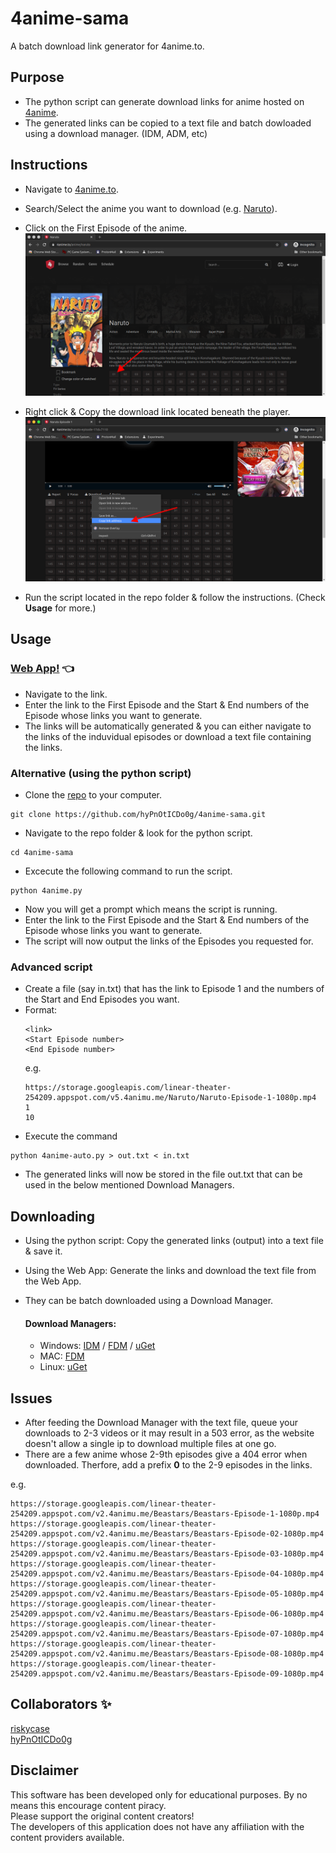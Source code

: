 # 4anime-sama
A batch download link generator for 4anime.to.


## Purpose

* The python script can generate download links for anime hosted on [4anime](https://4anime.to/).
* The generated links can be copied to a text file and batch dowloaded using a download manager. (IDM, ADM, etc)

## Instructions
* Navigate to [4anime.to](https://4anime.to/).
* Search/Select the anime you want to download (e.g. [Naruto](https://4anime.to/anime/naruto)).
* Click on the First Episode of the anime.
![](https://github.com/hyPnOtICDo0g/4anime-sama/blob/master/firstep.png?raw=true)

* Right click & Copy the download link located beneath the player.
![](https://github.com/hyPnOtICDo0g/4anime-sama/blob/master/linkcopy.png?raw=true)
* Run the script located in the repo folder & follow the instructions. (Check **Usage** for more.)

## Usage


### [Web App!](https://hyPnOtICDo0g.github.io/4anime-sama/) 👈
* Navigate to the link.
* Enter the link to the First Episode and the Start & End numbers of the Episode whose links you want to generate.
* The links will be automatically generated & you can either navigate to the links of the induvidual episodes or download a text file containing the links.

### Alternative (using the python script)


* Clone the [repo](https://github.com/hyPnOtICDo0g/4anime-sama) to your computer.
```
git clone https://github.com/hyPnOtICDo0g/4anime-sama.git
```  
* Navigate to the repo folder & look for the python script.
```
cd 4anime-sama
```
* Excecute the following command to run the script.
```
python 4anime.py
```
* Now you will get a prompt which means the script is running.
* Enter the link to the First Episode and the Start & End numbers of the Episode whose links you want to generate.
* The script will now output the links of the Episodes you requested for.

### Advanced script
* Create a file (say in.txt) that has the link to Episode 1 and the numbers of the Start and End Episodes you want. 
* Format:
    ```
    <link>
    <Start Episode number>
    <End Episode number>
    ```
   e.g.  
    ```
   https://storage.googleapis.com/linear-theater-254209.appspot.com/v5.4animu.me/Naruto/Naruto-Episode-1-1080p.mp4  
    1  
    10
     ```
* Execute the command
```
python 4anime-auto.py > out.txt < in.txt
```
* The generated links will now be stored in the file out.txt that can be used in the below mentioned Download Managers.
    
## Downloading
   * Using the python script: Copy the generated links (output) into a text file & save it.
   * Using the Web App: Generate the links and download the text file from the Web App. 
   * They can be batch downloaded using a Download Manager.
  
        #### Download Managers:
        * Windows: [IDM](https://www.internetdownloadmanager.com/download.html) / [FDM](https://www.freedownloadmanager.org/download.htm) / [uGet](https://ugetdm.com/downloads/windows/)
        * MAC: [FDM](https://www.freedownloadmanager.org/download-fdm-for-mac.htm)
        * Linux: [uGet](https://ugetdm.com/downloads/#linux-distributions)

## Issues
* After feeding the Download Manager with the text file, queue your downloads to 2-3 videos or it may result in a 503 error, as the website doesn't allow a single ip to download multiple files at one go.
* There are a few anime whose 2-9th episodes give a 404 error when downloaded. Therfore, add a prefix **0** to the 2-9 episodes in the links.  

 e.g.
```
https://storage.googleapis.com/linear-theater-254209.appspot.com/v2.4animu.me/Beastars/Beastars-Episode-1-1080p.mp4
https://storage.googleapis.com/linear-theater-254209.appspot.com/v2.4animu.me/Beastars/Beastars-Episode-02-1080p.mp4
https://storage.googleapis.com/linear-theater-254209.appspot.com/v2.4animu.me/Beastars/Beastars-Episode-03-1080p.mp4
https://storage.googleapis.com/linear-theater-254209.appspot.com/v2.4animu.me/Beastars/Beastars-Episode-04-1080p.mp4
https://storage.googleapis.com/linear-theater-254209.appspot.com/v2.4animu.me/Beastars/Beastars-Episode-05-1080p.mp4
https://storage.googleapis.com/linear-theater-254209.appspot.com/v2.4animu.me/Beastars/Beastars-Episode-06-1080p.mp4
https://storage.googleapis.com/linear-theater-254209.appspot.com/v2.4animu.me/Beastars/Beastars-Episode-07-1080p.mp4
https://storage.googleapis.com/linear-theater-254209.appspot.com/v2.4animu.me/Beastars/Beastars-Episode-08-1080p.mp4
https://storage.googleapis.com/linear-theater-254209.appspot.com/v2.4animu.me/Beastars/Beastars-Episode-09-1080p.mp4
```
## Collaborators ✨
[riskycase](https://github.com/riskycase)  
[hyPnOtICDo0g](https://github.com/hyPnOtICDo0g/)

## Disclaimer
This software has been developed only for educational purposes. By no means this encourage content piracy.  
Please support the original content creators!  
The developers of this application does not have any affiliation with the content providers available.
